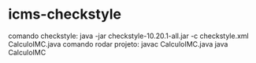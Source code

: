 # icms-checkstyle

comando checkstyle: java -jar checkstyle-10.20.1-all.jar -c checkstyle.xml CalculoIMC.java
comando rodar projeto: javac CalculoIMC.java
                       java CalculoIMC
